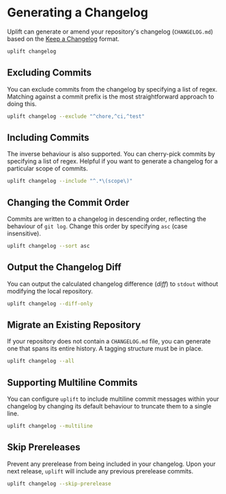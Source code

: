 # Generating a Changelog

Uplift can generate or amend your repository's changelog (`CHANGELOG.md`) based on the [Keep a Changelog](https://keepachangelog.com/en/1.0.0/) format.

```sh
uplift changelog
```

## Excluding Commits

You can exclude commits from the changelog by specifying a list of regex. Matching against a commit prefix is the most straightforward approach to doing this.

```sh
uplift changelog --exclude "^chore,^ci,^test"
```

## Including Commits

The inverse behaviour is also supported. You can cherry-pick commits by specifying a list of regex. Helpful if you want to generate a changelog for a particular scope of commits.

```sh
uplift changelog --include "^.*\(scope\)"
```

## Changing the Commit Order

Commits are written to a changelog in descending order, reflecting the behaviour of `git log`. Change this order by specifying `asc` (case insensitive).

```sh
uplift changelog --sort asc
```

## Output the Changelog Diff

You can output the calculated changelog difference (_diff_) to `stdout` without modifying the local repository.

```sh
uplift changelog --diff-only
```

## Migrate an Existing Repository

If your repository does not contain a `CHANGELOG.md` file, you can generate one that spans its entire history. A tagging structure must be in place.

```sh
uplift changelog --all
```

## Supporting Multiline Commits

You can configure `uplift` to include multiline commit messages within your changelog by changing its default behaviour to truncate them to a single line.

```sh
uplift changelog --multiline
```

## Skip Prereleases

Prevent any prerelease from being included in your changelog. Upon your next release, `uplift` will include any previous prerelease commits.

```sh
uplift changelog --skip-prerelease
```
